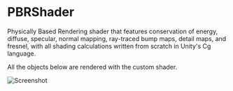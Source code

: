 # PBRShader
Physically Based Rendering shader that features conservation of energy, diffuse, specular, normal mapping, ray-traced bump maps, detail maps, and fresnel, with all shading calculations written from scratch in Unity's Cg language. 

All the objects below are rendered with the custom shader.

![Screenshot](Screenshot.png)
